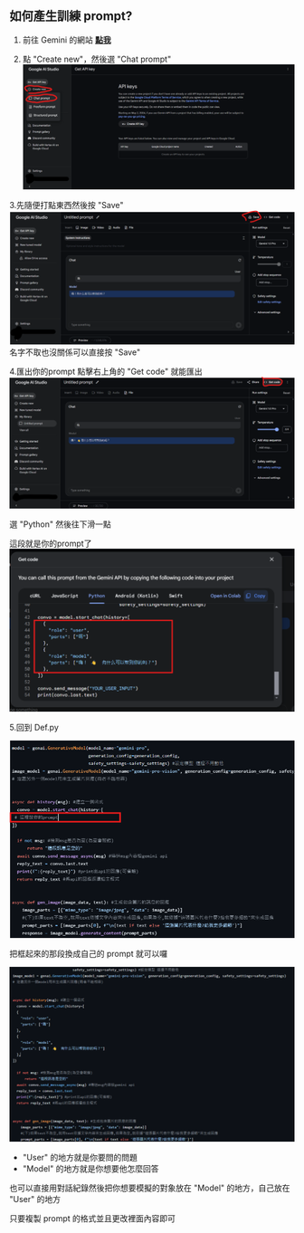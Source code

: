 ## 如何產生訓練 prompt?
1. 前往 Gemini 的網站 [**點我**](<https://makersuite.google.com/>)

2. 點 "Create new"，然後選 "Chat prompt"
![圖5](../images/5.png)

3.先隨便打點東西然後按 "Save"
![圖6](../images/6.png)
名字不取也沒關係可以直接按 "Save"

4.匯出你的prompt
點擊右上角的 "Get code" 就能匯出
![圖7](../images/7.png)

選 "Python" 然後往下滑一點

這段就是你的prompt了
![圖9](../images/8.png)

5.回到 Def.py

![圖11](../images/9.png)

把框起來的那段換成自己的 prompt 就可以囉

![圖12](../images/10.png)

* "User" 的地方就是你要問的問題
* "Model" 的地方就是你想要他怎麼回答

也可以直接用對話紀錄然後把你想要模擬的對象放在 "Model" 的地方，自己放在 "User" 的地方

只要複製 prompt 的格式並且更改裡面內容即可